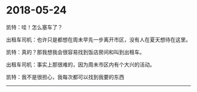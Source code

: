 ﻿2018-05-24
==========
凯特：哇！怎么塞车了？

出租车司机：也许只是都想在周未早先一步离开市区，没有人在夏天想待在这里。

凯特：真的？那我想我会很容易找到饭店房间和叫到出租车。

出租车司机：事实上那很难的，因为周未市区内有个大兴的活动。

凯特：我不是很担心，我每次都可以找到我要的东西
***
